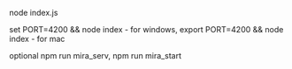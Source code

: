 node index.js

set PORT=4200 && node index - for windows, 
export PORT=4200 && node index - for mac

optional
npm run mira_serv, 
npm run mira_start